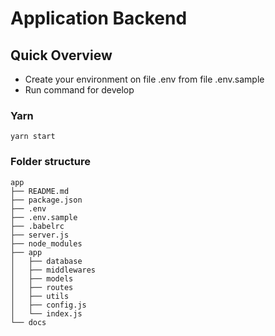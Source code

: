 # Application Backend

## Quick Overview

- Create your environment on file .env from file .env.sample
- Run command for develop

### Yarn
```
yarn start
```

### Folder structure
```
app
├── README.md
├── package.json
├── .env
├── .env.sample
├── .babelrc
├── server.js
├── node_modules
├── app
│   ├── database
│   ├── middlewares
│   ├── models
│   ├── routes
│   ├── utils
│   ├── config.js
│   └── index.js
└── docs
```
